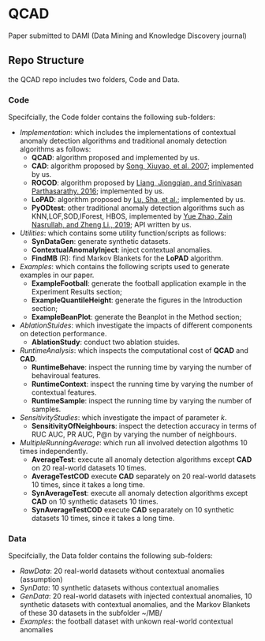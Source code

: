 # QCAD
Paper submitted to DAMI (Data Mining and Knowledge Discovery journal)

## Repo Structure

the QCAD repo includes two folders, Code and Data.


### Code
Specifcially, the Code folder contains the following sub-folders:

- *Implementation*: which includes the implementations of contextual anomaly detection algorithms and traditional anomaly detection algorithms as follows:
  -  **QCAD**: algorithm proposed and implemented by us.
  -  **CAD**: algorithm proposed by [Song, Xiuyao, et al. 2007](https://scholar.google.com/scholar?hl=en&as_sdt=0%2C5&q=conditional+anomaly+detection&btnG=#d=gs_cit&t=1660120134736&u=%2Fscholar%3Fq%3Dinfo%3ANRj9x9XFmTIJ%3Ascholar.google.com%2F%26output%3Dcite%26scirp%3D0%26hl%3Den); implemented by us.
  -  **ROCOD**: algorithm proposed by [Liang, Jiongqian, and Srinivasan Parthasarathy. 2016](https://dl.acm.org/doi/pdf/10.1145/2983323.2983660); implemented by us.
  -  **LoPAD**: algorithm proposed by [Lu, Sha, et al.](https://link.springer.com/chapter/10.1007/978-3-030-47436-2_50); implemented by us.
  -  **PyODtest**: other traditional anomaly detection algorithms such as KNN,LOF,SOD,IForest, HBOS, implemented by [Yue Zhao, Zain Nasrullah, and Zheng Li., 2019](https://www.jmlr.org/papers/volume20/19-011/19-011.pdf?ref=https://githubhelp.com); API written by us.
- *Utilities*: which contains some utility function/scripts as follows:
  -  **SynDataGen**: generate synthetic datasets.
  -  **ContextualAnomalyInject**: inject contextual anomalies.
  - **FindMB** (R): find Markov Blankets for the **LoPAD** algorithm.
- *Examples*: which contains the following scripts used to generate examples in our paper. 
  - **ExampleFootball**: generate the football application example in the Experiment Results section;
  -  **ExampleQuantileHeight**: generate the figures in the Introduction section;
  -   **ExampleBeanPlot**: generate the Beanplot in the Method section;
- *AblationStuides*: which investigate the impacts of different components on detection performance.
  - **AblationStudy**: conduct two ablation stuides.
- *RuntimeAnalysis*: which inspects the computational cost of **QCAD** and **CAD**.
  - **RuntimeBehave**: inspect the running time by varying the number of behaviroual features.
  - **RuntimeContext**: inspect the running time by varying the number of contextual features.
  - **RuntimeSample**: inspect the running time by varying the number of samples.
- *SensitivityStudies*: which investigate the impact of parameter *k*.
  - **SensitivityOfNeighbours**: inspect the detection accuracy in terms of RUC AUC, PR AUC, P@n by varying the number of neighbours.
- *MultipleRunningAverage*: which run all involved detection algothms 10 times independently.
  - **AverageTest**: execute all anomaly detection algorithms except **CAD** on 20 real-world datasets 10 times.
  - **AverageTestCOD** execute **CAD** separately on 20 real-world datasets 10 times, since it takes a long time.
  - **SynAverageTest**: execute all anomaly detection algorithms except **CAD** on 10 synthetic datasets 10 times.
  - **SynAverageTestCOD** execute **CAD** separately on 10 synthetic datasets 10 times, since it takes a long time.

### Data
Specifcially, the Data folder contains the following sub-folders:

- *RawData*: 20 real-world datasets without contextual anomalies (assumption)
- *SynData*: 10 synthetic datasets withous contextual anomalies
- *GenData*: 20 real-world datasets with injected contextual anomalies, 10 synthetic datasets with contextual anomalies, and the Markov Blankets of these 30 datasets in the subfolder ~/MB/
- *Examples*: the football dataset with unkown real-world contextual anomalies
